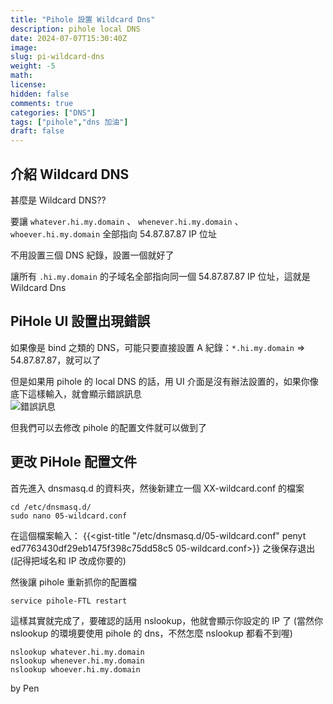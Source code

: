```yaml
---
title: "Pihole 設置 Wildcard Dns"
description: pihole local DNS
date: 2024-07-07T15:30:40Z
image: 
slug: pi-wildcard-dns
weight: -5
math: 
license: 
hidden: false
comments: true
categories: ["DNS"]
tags: ["pihole","dns 加油"]
draft: false
---
```


## 介紹 Wildcard DNS
甚麼是 Wildcard DNS??  

要讓 ```whatever.hi.my.domain``` 、
 ```whenever.hi.my.domain``` 、 
 ```whoever.hi.my.domain``` 全部指向 54.87.87.87 IP 位址  
 
不用設置三個 DNS 紀錄，設置一個就好了  

讓所有 ```.hi.my.domain``` 的子域名全部指向同一個 54.87.87.87 IP 位址，這就是 Wildcard Dns  

## PiHole UI 設置出現錯誤
如果像是 bind 之類的 DNS，可能只要直接設置 A 紀錄：```*.hi.my.domain``` => 54.87.87.87，就可以了  

但是如果用 pihole 的 local DNS 的話，用 UI 介面是沒有辦法設置的，如果你像底下這樣輸入，就會顯示錯誤訊息  
![錯誤訊息](https://myrr.penli.quest/pihole-wildcard-dns/pidns.webp)  

但我們可以去修改 pihole 的配置文件就可以做到了  

## 更改 PiHole 配置文件

首先進入 dnsmasq.d 的資料夾，然後新建立一個 XX-wildcard.conf 的檔案  

```shell
cd /etc/dnsmasq.d/
sudo nano 05-wildcard.conf
```

在這個檔案輸入：
 {{<gist-title "/etc/dnsmasq.d/05-wildcard.conf" penyt ed7763430df29eb1475f398c75dd58c5 05-wildcard.conf>}}
之後保存退出 (記得把域名和 IP 改成你要的)  

然後讓 pihole 重新抓你的配置檔
```shell
service pihole-FTL restart
```

這樣其實就完成了，要確認的話用 nslookup，他就會顯示你設定的 IP 了 (當然你 nslookup 的環境要使用 pihole 的 dns，不然怎麼 nslookup 都看不到喔)

```shell
nslookup whatever.hi.my.domain
nslookup whenever.hi.my.domain
nslookup whoever.hi.my.domain
```

by Pen